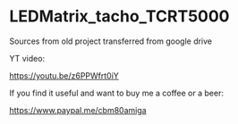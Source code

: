 # LEDMatrix_tacho_TCRT5000

Sources from old project transferred from google drive

YT video:

https://youtu.be/z6PPWfrt0iY

If you find it useful and want to buy me a coffee or a beer:

https://www.paypal.me/cbm80amiga
